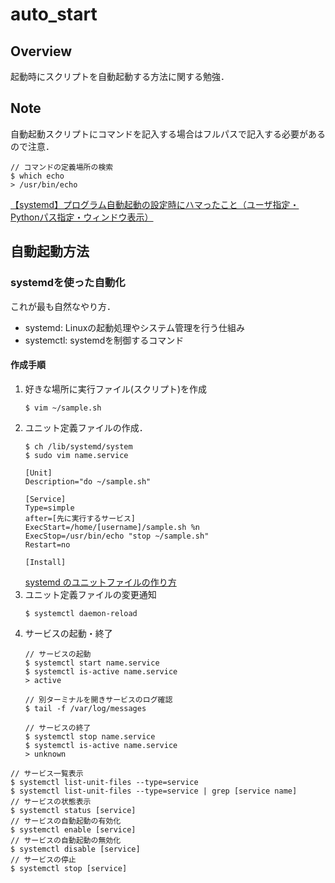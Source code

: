 # auto_start
## Overview
起動時にスクリプトを自動起動する方法に関する勉強．

## Note
自動起動スクリプトにコマンドを記入する場合はフルパスで記入する必要があるので注意．
```
// コマンドの定義場所の検索
$ which echo
> /usr/bin/echo
```
[【systemd】プログラム自動起動の設定時にハマったこと（ユーザ指定・Pythonパス指定・ウィンドウ表示）](https://dev.classmethod.jp/articles/systemd-setting-to-execute-program-automatically-on-start/)

## 自動起動方法
### systemdを使った自動化
これが最も自然なやり方．
- systemd: Linuxの起動処理やシステム管理を行う仕組み
- systemctl: systemdを制御するコマンド
#### 作成手順
1. 好きな場所に実行ファイル(スクリプト)を作成
   ```
   $ vim ~/sample.sh
   ```
2. ユニット定義ファイルの作成．
   ```
   $ ch /lib/systemd/system
   $ sudo vim name.service
   ```
   ```
   [Unit]
   Description="do ~/sample.sh"
   
   [Service]
   Type=simple
   after=[先に実行するサービス]
   ExecStart=/home/[username]/sample.sh %n
   ExecStop=/usr/bin/echo "stop ~/sample.sh"
   Restart=no
   
   [Install]
   
   ```
   [systemd のユニットファイルの作り方](https://tex2e.github.io/blog/linux/create-my-systemd-service)
3. ユニット定義ファイルの変更通知
   ```
   $ systemctl daemon-reload
   ```
4. サービスの起動・終了
   ```
   // サービスの起動
   $ systemctl start name.service
   $ systemctl is-active name.service
   > active
   
   // 別ターミナルを開きサービスのログ確認
   $ tail -f /var/log/messages
   
   // サービスの終了
   $ systemctl stop name.service
   $ systemctl is-active name.service
   > unknown
   ```

```
// サービス一覧表示
$ systemctl list-unit-files --type=service
$ systemctl list-unit-files --type=service | grep [service name]
// サービスの状態表示
$ systemctl status [service]
// サービスの自動起動の有効化
$ systemctl enable [service]
// サービスの自動起動の無効化
$ systemctl disable [service]
// サービスの停止
$ systemctl stop [service]
```
